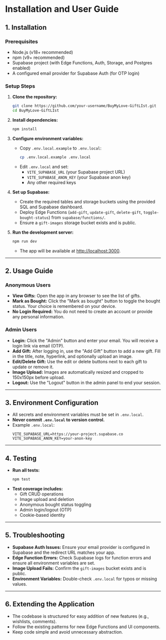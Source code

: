 # Installation and User Guide

## 1. Installation

### Prerequisites

- Node.js (v18+ recommended)
- npm (v9+ recommended)
- Supabase project (with Edge Functions, Auth, Storage, and Postgres enabled)
- A configured email provider for Supabase Auth (for OTP login)

### Setup Steps

1. **Clone the repository:**
   ```sh
   git clone https://github.com/your-username/BuyMyLove-GiftLIst.git
   cd BuyMyLove-GiftLIst
   ```

2. **Install dependencies:**
   ```sh
   npm install
   ```

3. **Configure environment variables:**
   - Copy `.env.local.example` to `.env.local`:
     ```sh
     cp .env.local.example .env.local
     ```
   - Edit `.env.local` and set:
     - `VITE_SUPABASE_URL` (your Supabase project URL)
     - `VITE_SUPABASE_ANON_KEY` (your Supabase anon key)
     - Any other required keys

4. **Set up Supabase:**
   - Create the required tables and storage buckets using the provided SQL and Supabase dashboard.
   - Deploy Edge Functions (`add-gift`, `update-gift`, `delete-gift`, `toggle-bought-status`) from `supabase/functions/`.
   - Ensure a `gift-images` storage bucket exists and is public.

5. **Run the development server:**
   ```sh
   npm run dev
   ```
   - The app will be available at [http://localhost:3000](http://localhost:3000).

---

## 2. Usage Guide

### Anonymous Users

- **View Gifts:** Open the app in any browser to see the list of gifts.
- **Mark as Bought:** Click the "Mark as bought" button to toggle the bought status. Your choice is remembered on your device.
- **No Login Required:** You do not need to create an account or provide any personal information.

### Admin Users

- **Login:** Click the "Admin" button and enter your email. You will receive a login link via email (OTP).
- **Add Gift:** After logging in, use the "Add Gift" button to add a new gift. Fill in the title, note, hyperlink, and optionally upload an image.
- **Edit/Delete Gift:** Use the edit or delete buttons next to each gift to update or remove it.
- **Image Upload:** Images are automatically resized and cropped to 150x150px before upload.
- **Logout:** Use the "Logout" button in the admin panel to end your session.

---

## 3. Environment Configuration

- All secrets and environment variables must be set in `.env.local`.
- **Never commit `.env.local` to version control.**
- Example `.env.local`:
  ```
  VITE_SUPABASE_URL=https://your-project.supabase.co
  VITE_SUPABASE_ANON_KEY=your-anon-key
  ```

---

## 4. Testing

- **Run all tests:**
  ```sh
  npm test
  ```
- **Test coverage includes:**
  - Gift CRUD operations
  - Image upload and deletion
  - Anonymous bought status toggling
  - Admin login/logout (OTP)
  - Cookie-based identity

---

## 5. Troubleshooting

- **Supabase Auth Issues:** Ensure your email provider is configured in Supabase and the redirect URL matches your app.
- **Edge Function Errors:** Check Supabase logs for function errors and ensure all environment variables are set.
- **Image Upload Fails:** Confirm the `gift-images` bucket exists and is public.
- **Environment Variables:** Double-check `.env.local` for typos or missing values.

---

## 6. Extending the Application

- The codebase is structured for easy addition of new features (e.g., wishlists, comments).
- Follow the existing patterns for new Edge Functions and UI components.
- Keep code simple and avoid unnecessary abstraction.
